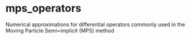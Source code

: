 # mps_operators
Numerical approximations for differential operators commonly used in the Moving Particle Semi=implicit (MPS) method
